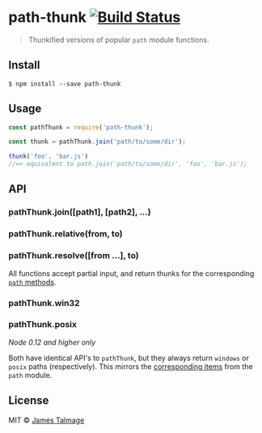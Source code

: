 # path-thunk [![Build Status](https://travis-ci.org/jamestalmage/path-thunk.svg?branch=master)](https://travis-ci.org/jamestalmage/path-thunk)

> Thunkified versions of popular `path` module functions.


## Install

```
$ npm install --save path-thunk
```


## Usage

```js
const pathThunk = require('path-thunk');

const thunk = pathThunk.join('path/to/some/dir');

thunk('foo', 'bar.js')
//=> equivalent to path.join('path/to/some/dir', 'foo', 'bar.js');
```


## API

### pathThunk.join([path1], [path2], ...)
### pathThunk.relative(from, to)
### pathThunk.resolve([from ...], to)

All functions accept partial input, and return thunks for the corresponding [`path` methods](https://nodejs.org/api/path.html#path_path_join_path1_path2).

### pathThunk.win32
### pathThunk.posix

*Node 0.12 and higher only*

Both have identical API's to `pathThunk`, but they always return `windows` or `posix` paths (respectively). This mirrors the [corresponding items](https://nodejs.org/api/path.html#path_path_win32) from the `path` module.

## License

MIT © [James Talmage](http://github.com/jamestalmage)

